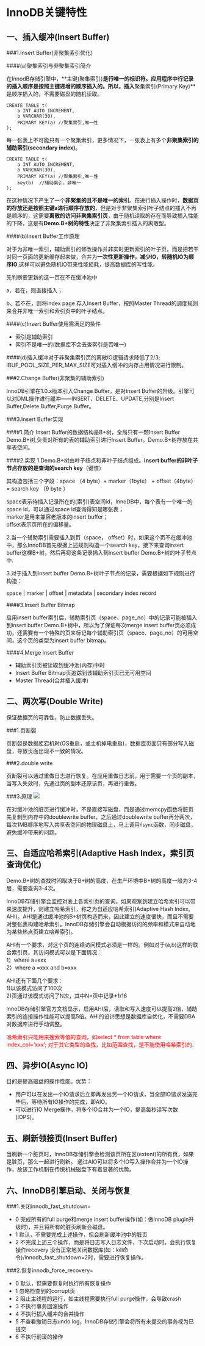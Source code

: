 # InnoDB关键特性 #

## 一、插入缓冲(Insert Buffer) ##

###1.Insert Buffer(非聚集索引优化)

####(a)聚集索引与非聚集索引简介

在InnodB存储引擎中，**主键(聚集索引)**是行唯一的标识符。应用程序中行记录的插入顺序是按照主键递增的顺序插入的。所以，插入**聚集索引(Primary Key)**是顺序插入的，不需要磁盘的随机读取。

	CREATE TABLE t(
		a INT AUTO_INCREMENT,
		b VARCHAR(30),
		PRIMARY KEY(a) //聚集索引,唯一性
	);

每一张表上不可能只有一个聚集索引，更多情况下，一张表上有多个**非聚集索引的辅助索引(secondary index)**。

	CREATE TABLE t(
		a INT AUTO_INCREMENT,
		b VARCHAR(30),
		PRIMARY KEY(a) //聚集索引,唯一性
		key(b)  //辅助索引，非唯一
	);

在这种情况下产生了一个**非聚集的且不是唯一的索引**。在进行插入操作时，**数据页的存放还是按照主键a进行顺序存放的**，但是对于非聚集索引叶子结点的插入不再是顺序的，这需要**离散的访问非聚集索引页**，由于随机读取的存在而导致插入性能的下降，这是有**Demo.B+树的特性**决定了非聚集索引插入的离散型。

####(b)Insert Buffer工作原理

对于为非唯一索引，辅助索引的修改操作并非实时更新索引的叶子页，而是把若干对同一页面的更新缓存起来做，合并为**一次性更新操作，减少IO，转随机IO为顺序IO**,这样可以避免随机IO带来性能损耗，提高数据库的写性能。

先判断要更新的这一页在不在缓冲池中

a、若在，则直接插入；

b、若不在，则将index page 存入Insert Buffer，按照Master Thread的调度规则来合并非唯一索引和索引页中的叶子结点。

####(c)Insert Buffer使用需满足的条件

- 索引是辅助索引
- 索引不是唯一的(数据库不会去查索引是否唯一)

####(d)插入缓冲对于非聚集索引页的离散IO逻辑请求降低了2/3; IBUF_POOL_SIZE_PER_MAX_SIZE可对插入缓冲的内存占用情况进行限制。


###2.Change Buffer(非聚集的辅助索引)

InnoDB引擎在1.0.x版本引入Change Buffer，是对Insert Buffer的升级。引擎可以对DML操作进行缓冲——INSERT、DELETE、UPDATE,分别是Insert Buffer,Delete Buffer,Purge Buffer。

###3.Insert Buffer实现

####1.简介
Insert Buffer的数据结构是B+树，全局只有一颗Insert Buffer Demo.B+树,负责对所有的表的辅助索引进行Insert Buffer。Demo.B+树存放在共享表空间。


####2.实现
1.Demo.B+树由叶子结点和非叶子结点组成。**insert buffer的非叶子节点存放的是查询的search key**（键值）

其构造包括三个字段：space （4 byte）+ marker（1byte） + offset（4byte） = search key （9 byte ）

space表示待插入记录所在的(索引)表空间id，InnoDB中，每个表有一个唯一的space id，可以通过space id查询得知是哪张表；<br>
marker是用来兼容老版本的insert buffer；<br>
offset表示页所在的偏移量。<br>

2.当一个辅助索引需要插入到页（space， offset）时，如果这个页不在缓冲池中，那么InnoDB首先根据上述规则构造一个search key，接下来查询insert buffer这棵B+树，然后再将这条记录插入到insert buffer Demo.B+树的叶子节点中.

3.对于插入到insert buffer Demo.B+树叶子节点的记录，需要根据如下规则进行构造：

space | marker | offset | metadata | secondary index record


####3.Insert Buffer Bitmap

启用insert buffer索引后，辅助索引页（space、page_no）中的记录可能被插入到insert buffer Demo.B+树中，所以为了保证每次merge insert buffer页必须成功，还需要有一个特殊的页来标记每个辅助索引页（space、page_no）的可用空间，这个页的类型为insert buffer bitmap。

####4.Merge Insert Buffer

- 辅助索引页被读取到缓冲池(内存)中时
- Insert Buffer Bitmap页追踪到该辅助索引页已无可用空间
- Master Thread(合并插入缓冲)


## 二、两次写(Double Write) ##

保证数据页的可靠性，防止数据丢失。


###1.页断裂

页断裂是数据库宕机时(OS重启，或主机掉电重启)，数据库页面只有部分写入磁盘，导致页面出现不一致的情况。

###2.double write

页断裂可以通过重做日志进行恢复。在应用重做日志前，用于需要一个页的副本，当写入失效时，先通过页的副本还原该页，再进行重做。

###3.原理
![](http://onh97xzo0.bkt.clouddn.com/%E6%8D%95%E8%8E%B7.PNG)

在对缓冲池的脏页进行缓冲时，不是直接写磁盘，而是通过memcpy函数将脏页先复制到内存中的doublewrite buffer，之后通过doublewrite buffer再分两次，每次1MB顺序地写入共享表空间的物理磁盘上，马上调用`fsync`函数，同步磁盘，避免缓冲带来的问题。

## 三、自适应哈希索引(Adaptive Hash Index，索引页查询优化) ##

Demo.B+树的查找时间取决于B+树的高度，在生产环境中B+树的高度一般为3-4层，需要查询3-4次。

InnoDB存储引擎会监控对表上各索引页的查询。如果观察到建立哈希索引可以带来速度提升，则建立哈希索引，称之为自适应哈希索引(Adaptive Hash Index, AHI)。AHI是通过缓冲池的B+树页构造而来，因此建立的速度很快，而且不需要对整张表构建哈希索引。InnoDB存储引擎会自动根据访问的频率和模式来自动地为某些热点页建立哈希索引。

AHI有一个要求，对这个页的连续访问模式必须是一样的。例如对于(a,b)这样的联合索引页，其访问模式可以是下面情况： <br>
1）where a=xxx <br>
2）where a =xxx and b=xxx<br>

AHI还有下面几个要求： <br>
1)以该模式访问了100次 <br>
2)页通过该模式访问了N次，其中N=页中记录*1/16<br>

InnoDB存储引擎官方文档显示，启用AHI后，读取和写入速度可以提高2倍，辅助索引的连接操作性能可以提高5倍。AHI的设计思想是数据库自优化，不需要DBA对数据库进行手动调整。 

<font color=red>哈希索引只能用来搜索等值的查询，如select * from table where index_col=’xxx’; 
对于其它类型的查找，比如范围查找，是不能使用哈希索引的.</font>

## 四、异步IO(Async IO) ##

目的是提高磁盘的操作性能。优势：

- 用户可以在发出一个IO请求后立即再发出另一个IO请求，当全部IO请求发送完毕后，等待所有IO操作的完成，即AIO。
- 可以进行IO Merge操作，将多个IO合并为一个IO，提高每秒读写次数(IOPS)。

## 五、刷新领接页(Insert Buffer) ##

当刷新一个脏页时，InnoDB存储引擎会检测该页所在区(extent)的所有页，如果是脏页，那么一起进行刷新。 通过AIO可以将多个IO写入操作合并为一个IO操作，故该工作机制在传统机械磁盘下有着显著的优势。

## 六、InnoDB引擎启动、关闭与恢复 ##

###1.关闭innodb_fast_shutdown=
- 0 完成所有的full purge和merge insert buffer操作(如：做InnoDB plugin升级时)，并且将所有的脏页刷新会磁盘。
- 1 默认，不需要完成上述操作，但会刷新缓冲池中的脏页
- 2 不完成上述三个操作，而是将日志写入日志文件，下次启动时，会执行恢复操作recovery
没有正常地关闭数据库(如：kill命令)/innodb_fast_shutdown=2时，需要进行恢复操作。

###2.恢复innodb_force_recovery=
- 0 默认，但需要恢复时执行所有恢复操作
- 1 忽略检查到的corrupt页
- 2 阻止主线程的运行，如主线程需要执行full purge操作，会导致crash
- 3 不执行事务回滚操作
- 4 不执行插入缓冲的合并操作
- 5 不查看撤销日志undo log，InnoDB存储引擎会将所有未提交的事务视为已提交
- 6 不执行前滚的操作